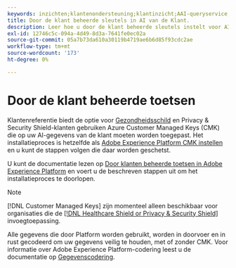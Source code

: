 ```yaml
---
keywords: inzichten;klantenondersteuning;klantinzicht;AAI-queryservice;query's voor klanten;klanten-ai-scores; door klanten beheerde sleutels in CAI
title: Door de klant beheerde sleutels in AI van de Klant.
description: Leer hoe u door de klant beheerde sleutels instelt voor AI van de klant.
exl-id: 12746c5c-094a-4d49-8d3a-7641fe0ec02a
source-git-commit: 05a7b73da610a30119b4719ae6b6d85f93cdc2ae
workflow-type: tm+mt
source-wordcount: '173'
ht-degree: 0%

---
```


# Door de klant beheerde toetsen

Klantenreferentie biedt de optie voor [Gezondheidsschild](https://www.adobe.com/trust/compliance/hipaa-ready.html) en Privacy &amp; Security Shield-klanten gebruiken Azure Customer Managed Keys (CMK) die op uw AI-gegevens van de klant moeten worden toegepast. Het installatieproces is hetzelfde als [Adobe Experience Platform CMK instellen](../../../landing/governance-privacy-security/customer-managed-keys.md) en u kunt de stappen volgen die daar worden geschetst.

U kunt de documentatie lezen op [Door klanten beheerde toetsen in Adobe Experience Platform](../../../landing/governance-privacy-security/encryption.md) en voert u de beschreven stappen uit om het installatieproces te doorlopen.

>[!NOTE]
>
>[!DNL Customer Managed Keys] zijn momenteel alleen beschikbaar voor organisaties die de [[!DNL Healthcare Shield or Privacy & Security Shield]](https://experienceleague.adobe.com/docs/blueprints-learn/architecture/vertical-blueprints/healthcare-vertical.html%3Flang%3Den) invoegtoepassing.

Alle gegevens die door Platform worden gebruikt, worden in doorvoer en in rust gecodeerd om uw gegevens veilig te houden, met of zonder CMK. Voor informatie over Adobe Experience Platform-codering leest u de documentatie op [Gegevenscodering](../../../landing/governance-privacy-security/encryption.md).
